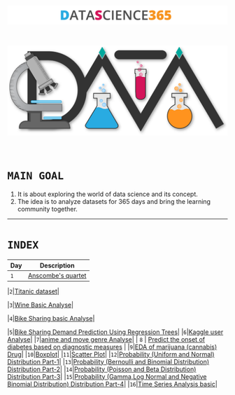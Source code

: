 <p align="center">
  <img src="Logo/Awesom-Data-Science-Text.png " />
</p>
<br>
<p align="center">
  <img width="600px" src="Logo/Awesom-Data-Science-shadow.png " />
</p>
<br>

# `MAIN GOAL`

1. It is about exploring the world of data science and its concept.
2. The idea is to analyze datasets for 365 days and bring the learning community together.

---------------------------------------------------------------------------------------------
# `INDEX`
| Day | Description |
|---|-------------|
|`1`|[Anscombe's quartet](https://github.com/HiteshGorana/DataScience365/blob/master/DataScience365/Day%201/01%20Date%20%5B31-8-2018%5D%20Notebook.ipynb)|

|`2`|[Titanic dataset](https://github.com/HiteshGorana/DataScience365/blob/master/DataScience365/Day%202/Titanic.ipynb)|

|`3`|[Wine Basic Analyse](https://github.com/HiteshGorana/DataScience365/blob/master/DataScience365/Day%203/wine%20quality.ipynb)|

|`4`|[Bike Sharing basic Analyse](https://github.com/HiteshGorana/DataScience365/blob/master/DataScience365/Day%204/hour.ipynb)|

|`5`|[Bike Sharing Demand Prediction Using Regression Trees](https://github.com/HiteshGorana/DataScience365/blob/master/DataScience365/Day%205/Implementing%20random%20forest%20.ipynb)|
|`6`|[Kaggle user Analyse](https://github.com/HiteshGorana/DataScience365/blob/master/DataScience365/Day%206/Kaggle%20user%20info.ipynb)|
|`7`|[anime and move genre Analyse](https://github.com/HiteshGorana/DataScience365/tree/master/DataScience365/Day%207)|
| `8`   | [Predict the onset of diabetes based on diagnostic measures](https://github.com/HiteshGorana/DataScience365/blob/master/DataScience365/Day%208/prediction.ipynb) |
|`9`|[EDA of marijuana (cannabis) Drug](https://github.com/HiteshGorana/DataScience365/blob/master/DataScience365/Day%209/EDA%20Cannabis.ipynb)|
|`10`|[Boxplot](https://github.com/HiteshGorana/DataScience365/blob/master/DataScience365/Day-10/BOXPLOT.ipynb)|
|`11`|[Scatter Plot](https://github.com/HiteshGorana/DataScience365/blob/master/DataScience365/Day-11/Scatter%20Plot.ipynb)|
|`12`|[Probability (Uniform and Normal) Distribution Part-1](https://github.com/HiteshGorana/DataScience365/blob/master/DataScience365/Day-12/Probability%20Distributions.ipynb)|
|`13`|[Probability (Bernoulli and Binomial Distribution) Distribution Part-2](https://github.com/HiteshGorana/DataScience365/blob/master/DataScience365/Day-13/Probability%20Distributions%20part-2.ipynb)|
|`14`|[Probability (Poisson and Beta Distribution) Distribution Part-3](https://github.com/HiteshGorana/DataScience365/blob/master/DataScience365/Day-14/Probability%20Distributions%20part-3.ipynb)|
|`15`|[Probability (Gamma,Log Normal and Negative Binomial Distribution) Distribution Part-4](https://github.com/HiteshGorana/DataScience365/blob/master/DataScience365/Day-15/Probability%20Distributions%20part-4.ipynb)|
|`16`|[Time Series Analysis basic](https://github.com/HiteshGorana/DataScience365/blob/master/DataScience365/Day-16/Time%20Series%20Analysis%20part-1.ipynb)|
